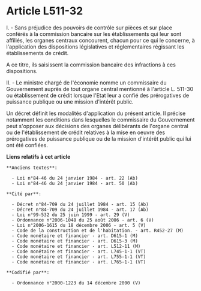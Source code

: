 # Article L511-32

I. - Sans préjudice des pouvoirs de contrôle sur pièces et sur place conférés à la commission bancaire sur les établissements
qui leur sont affiliés, les organes centraux concourent, chacun pour ce qui le concerne, à l'application des dispositions
législatives et réglementaires régissant les établissements de crédit.

A ce titre, ils saisissent la commission bancaire des infractions à ces dispositions.

II. - Le ministre chargé de l'économie nomme un commissaire du Gouvernement auprès de tout organe central mentionné à
l'article L. 511-30 ou établissement de crédit lorsque l'Etat leur a confié des prérogatives de puissance publique ou une
mission d'intérêt public.

Un décret définit les modalités d'application du présent article. Il précise notamment les conditions dans lesquelles le
commissaire du Gouvernement peut s'opposer aux décisions des organes délibérants de l'organe central ou de l'établissement de
crédit relatives à la mise en oeuvre des prérogatives de puissance publique ou de la mission d'intérêt public qui lui ont été
confiées.

**Liens relatifs à cet article**

	**Anciens textes**:

	  - Loi n°84-46 du 24 janvier 1984 - art. 22 (Ab)
	  - Loi n°84-46 du 24 janvier 1984 - art. 50 (Ab)

	**Cité par**:

	  - Décret n°84-709 du 24 juillet 1984 - art. 15 (Ab)
	  - Décret n°84-709 du 24 juillet 1984 - art. 17 (Ab)
	  - Loi n°99-532 du 25 juin 1999 - art. 29 (V)
	  - Ordonnance n°2006-1048 du 25 août 2006 - art. 6 (V)
	  - Loi n°2006-1615 du 18 décembre 2006 - art. 5 (V)
	  - Code de la construction et de l'habitation. - art. R452-27 (M)
	  - Code monétaire et financier - art. D615-1 (M)
	  - Code monétaire et financier - art. D615-3 (M)
	  - Code monétaire et financier - art. L512-11 (M)
	  - Code monétaire et financier - art. L745-1-1 (VT)
	  - Code monétaire et financier - art. L755-1-1 (VT)
	  - Code monétaire et financier - art. L765-1-1 (VT)

	**Codifié par**:

	  - Ordonnance n°2000-1223 du 14 décembre 2000 (V)

